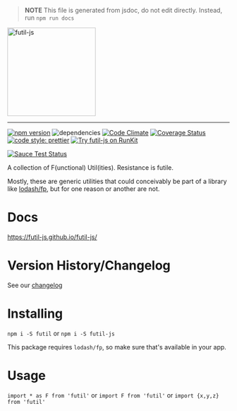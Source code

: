 > **NOTE** This file is generated from jsdoc, do not edit directly. Instead, run `npm run docs`

<a href='https://futil-js.github.io/futil-js/'><img src='https://user-images.githubusercontent.com/8062245/28718527-796382ac-7374-11e7-98a3-9791223042a4.png' width='200' alt='futil-js'></a>

---

[![npm version](https://badge.fury.io/js/futil-js.svg)](https://badge.fury.io/js/futil-js)
![dependencies](https://david-dm.org/futil-js/futil-js.svg)
[![Code Climate](https://codeclimate.com/github/futil-js/futil-js/badges/gpa.svg)](https://codeclimate.com/github/futil-js/futil-js)
[![Coverage Status](https://coveralls.io/repos/github/futil-js/futil-js/badge.svg?branch=master)](https://coveralls.io/github/futil-js/futil-js?branch=master)
[![code style: prettier](https://img.shields.io/badge/code_style-prettier-ff69b4.svg?style=flat-square)](https://github.com/prettier/prettier)
[![Try futil-js on RunKit](https://badge.runkitcdn.com/futil-js.svg)](https://npm.runkit.com/futil-js)

[![Sauce Test Status](https://saucelabs.com/browser-matrix/futil.svg)](https://saucelabs.com/u/futil)

A collection of F(unctional) Util(ities). Resistance is futile.

Mostly, these are generic utilities that could conceivably be part of a library like [lodash/fp](https://github.com/lodash/lodash/wiki/FP-Guide), but for one reason or another are not.

# Docs

https://futil-js.github.io/futil-js/

# Version History/Changelog

See our [changelog](https://github.com/futil-js/futil-js/blob/master/CHANGELOG.md)

# Installing

`npm i -S futil`
or
`npm i -S futil-js`

This package requires `lodash/fp`, so make sure that's available in your app.

# Usage

`import * as F from 'futil'`
or
`import F from 'futil'`
or
`import {x,y,z} from 'futil'`
